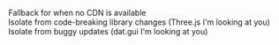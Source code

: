 Fallback for when no CDN is available  
Isolate from code-breaking library changes (Three.js I'm looking at you)  
Isolate from buggy updates (dat.gui I'm looking at you)
